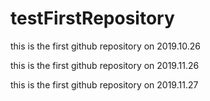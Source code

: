 # testFirstRepository
this is the first github repository on 2019.10.26

this is the first github repository on 2019.11.26

this is the first github repository on 2019.11.27
